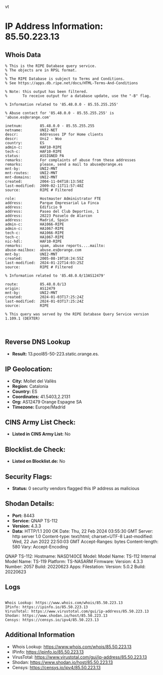 vt
# IP Address Information: 85.50.223.13

## Whois Data
```
% This is the RIPE Database query service.
% The objects are in RPSL format.
%
% The RIPE Database is subject to Terms and Conditions.
% See https://apps.db.ripe.net/docs/HTML-Terms-And-Conditions

% Note: this output has been filtered.
%       To receive output for a database update, use the "-B" flag.

% Information related to '85.48.0.0 - 85.55.255.255'

% Abuse contact for '85.48.0.0 - 85.55.255.255' is 'abuse.es@orange.com'

inetnum:        85.48.0.0 - 85.55.255.255
netname:        UNI2-NET
descr:          Addresses IP for Home clients
descr:          Uni2 - Woo
country:        ES
admin-c:        HAF10-RIPE
tech-c:         HAF10-RIPE
status:         ASSIGNED PA
remarks:        For complaints of abuse from these addresses
remarks:        please, send a mail to abuse@orange.es
mnt-by:         UNI2-MNT
mnt-routes:     UNI2-MNT
mnt-domains:    UNI2-MNT
created:        2004-11-04T18:13:50Z
last-modified:  2009-02-11T11:57:48Z
source:         RIPE # Filtered

role:           Hostmaster Administrator FTE
address:        Parque Empresarial La Finca
address:        Edificio 9
address:        Paseo del Club Deportivo, 1
address:        28223 Pozuelo de Alarcon
address:        Madrid, Spain
admin-c:        HA1066-RIPE
admin-c:        HA1067-RIPE
tech-c:         HA1066-RIPE
tech-c:         HA1067-RIPE
nic-hdl:        HAF10-RIPE
remarks:        spam, abuse reports....mailto:
abuse-mailbox:  abuse.es@orange.com
mnt-by:         UNI2-MNT
created:        2005-08-19T10:24:55Z
last-modified:  2024-01-22T14:03:25Z
source:         RIPE # Filtered

% Information related to '85.48.0.0/13AS12479'

route:          85.48.0.0/13
origin:         AS12479
mnt-by:         UNI2-MNT
created:        2024-01-03T17:25:24Z
last-modified:  2024-01-03T17:25:24Z
source:         RIPE

% This query was served by the RIPE Database Query Service version 1.109.1 (DEXTER)



```
## Reverse DNS Lookup
- **Result:** 13.pool85-50-223.static.orange.es.

## IP Geolocation:
- **City:** Mollet del Vallès
- **Region:** Catalonia
- **Country:** ES
- **Coordinates:** 41.5403,2.2131
- **Org:** AS12479 Orange Espagne SA
- **Timezone:** Europe/Madrid

## CINS Army List Check:
- **Listed in CINS Army List:** 
No

## Blocklist.de Check:
- **Listed on Blocklist.de:** 
No

## Security Flags:
- **Status:** 0 security vendors flagged this IP address as malicious

## Shodan Details:
- **Port:** 8443
- **Service:** QNAP TS-112
- **Version:** 4.3.3
- **Data:** HTTP/1.1 200 OK
Date: Thu, 22 Feb 2024 03:55:30 GMT
Server: http server 1.0
Content-type: text/html; charset=UTF-8
Last-modified: Wed, 22 Jun 2022 22:50:03 GMT
Accept-Ranges: bytes
Content-length: 580
Vary: Accept-Encoding


QNAP TS-112:
  Hostname: NASD140CE
  Model:
    Model Name: TS-112
    Internal Model Name: TS-119
    Platform: TS-NASARM
  Firmware:
    Version: 4.3.3
    Number: 2057
    Build: 20220623
  Apps:
    Filestation:
      Version: 5.0.2
      Build: 20220623


## Logs
```

Whois Lookup: https://www.whois.com/whois/85.50.223.13
IPinfo: https://ipinfo.io/85.50.223.13
VirusTotal: https://www.virustotal.com/gui/ip-address/85.50.223.13
Shodan: https://www.shodan.io/host/85.50.223.13
Censys: https://censys.io/ipv4/85.50.223.13

```
## Additional Information
- Whois Lookup: https://www.whois.com/whois/85.50.223.13
- IPinfo: https://ipinfo.io/85.50.223.13
- VirusTotal: https://www.virustotal.com/gui/ip-address/85.50.223.13
- Shodan: https://www.shodan.io/host/85.50.223.13
- Censys: https://censys.io/ipv4/85.50.223.13

